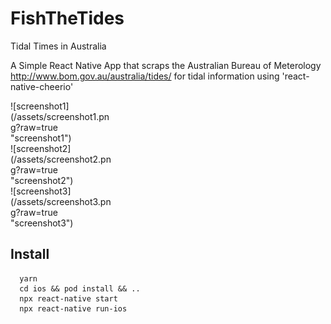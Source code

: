 # FishTheTides
Tidal Times in Australia

A Simple React Native App that scraps the Australian Bureau of Meterology http://www.bom.gov.au/australia/tides/ for tidal information using 'react-native-cheerio'


  <div style="width:33% ;">
  ![screenshot1](/assets/screenshot1.png?raw=true "screenshot1")
  </div>
  <div style="width:33% ;">
  ![screenshot2](/assets/screenshot2.png?raw=true "screenshot2")
  </div>
  <div style="width:33% ;">
  ![screenshot3](/assets/screenshot3.png?raw=true "screenshot3")
  </div>







## Install
```
  yarn
  cd ios && pod install && ..
  npx react-native start
  npx react-native run-ios
```
